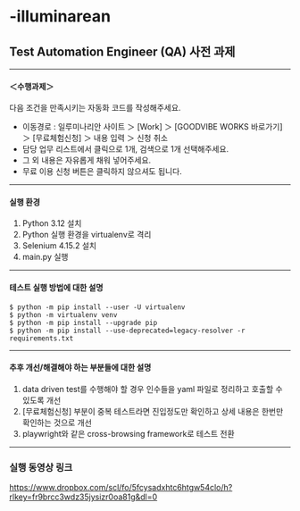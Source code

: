# -illuminarean

## Test Automation Engineer (QA) 사전 과제
---
#### ＜수행과제＞
다음 조건을 만족시키는 자동화 코드를 작성해주세요.
- 이동경로 : 일루미나리안 사이트 ＞ [Work] ＞ [GOODVIBE WORKS 바로가기] ＞ [무료체험신청] ＞ 내용 입력 ＞ 신청 취소
- 담당 업무 리스트에서 클릭으로 1개, 검색으로 1개 선택해주세요.
- 그 외 내용은 자유롭게 채워 넣어주세요.
- 무료 이용 신청 버튼은 클릭하지 않으셔도 됩니다.
---
#### 실행 환경
1. Python 3.12 설치
2. Python 실행 환경을 virtualenv로 격리
3. Selenium 4.15.2 설치
4. main.py 실행
---
#### 테스트 실행 방법에 대한 설명
```
$ python -m pip install --user -U virtualenv
$ python -m virtualenv venv
$ python -m pip install --upgrade pip
$ python -m pip install --use-deprecated=legacy-resolver -r requirements.txt
```
---
#### 추후 개선/해결해야 하는 부분들에 대한 설명
1. data driven test를 수행해야 할 경우 인수들을 yaml 파일로 정리하고 호출할 수 있도록 개선
2. [무료체험신청] 부분이 중복 테스트라면 진입정도만 확인하고 상세 내용은 한번만 확인하는 것으로 개선
3. playwright와 같은 cross-browsing framework로 테스트 전환
---
### 실행 동영상 링크
https://www.dropbox.com/scl/fo/5fcysadxhtc6htgw54clo/h?rlkey=fr9brcc3wdz35jysizr0oa81g&dl=0
